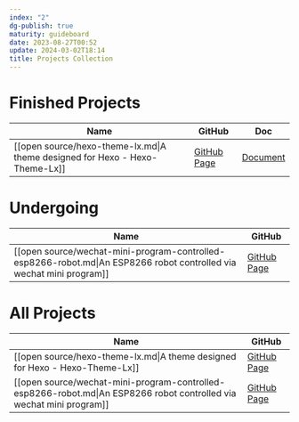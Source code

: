 ```yaml
---
index: "2"
dg-publish: true
maturity: guideboard
date: 2023-08-27T00:52
update: 2024-03-02T18:14
title: Projects Collection
---
```


# Finished Projects
| Name                                                                        | GitHub                                                  | Doc                           |
| --------------------------------------------------------------------------- | ------------------------------------------------------- | ----------------------------- |
| [[open source/hexo-theme-lx.md\|A theme designed for Hexo - Hexo-Theme-Lx]] | [GitHub Page](https://github.com/blleng/hexo-theme-lx/) | [Document](https://lx.js.org) |

# Undergoing
| Name                                                                                                                 | GitHub                                                            |
| -------------------------------------------------------------------------------------------------------------------- | ----------------------------------------------------------------- |
| [[open source/wechat-mini-program-controlled-esp8266-robot.md\|An ESP8266 robot controlled via wechat mini program]] | [GitHub Page](https://github.com/blleng/esp8266-robot-colderfro/) |


# All Projects
| Name                                                                                                                 | GitHub                                                            |
| -------------------------------------------------------------------------------------------------------------------- | ----------------------------------------------------------------- |
| [[open source/hexo-theme-lx.md\|A theme designed for Hexo - Hexo-Theme-Lx]]                                          | [GitHub Page](https://github.com/blleng/hexo-theme-lx/)           |
| [[open source/wechat-mini-program-controlled-esp8266-robot.md\|An ESP8266 robot controlled via wechat mini program]] | [GitHub Page](https://github.com/blleng/esp8266-robot-colderfro/) |
